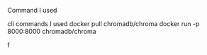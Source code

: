 Command I used


cli commands I used
docker pull chromadb/chroma
docker run -p 8000:8000 chromadb/chroma

<!-- for check if the server is working -->
<!-- curl http://localhost:8000/api/v2/heartbeat -->f